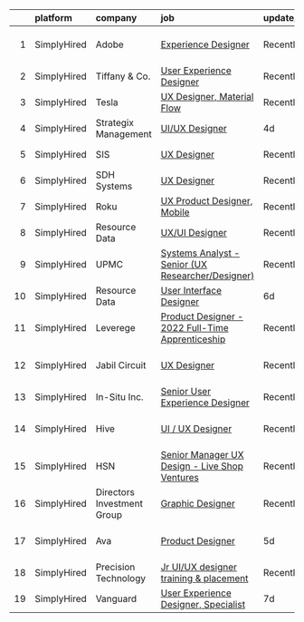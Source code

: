 

|    | platform    | company                    | job                                                                                                                                                       | update_time   | location             |
|---:|:------------|:---------------------------|:----------------------------------------------------------------------------------------------------------------------------------------------------------|:--------------|:---------------------|
|  1 | SimplyHired | Adobe                      | [Experience Designer](https://www.simplyhired.com/job/C1IYer3Ki3_uUAOFdRR3WtCWSepaOP4UJ6AHLwBNJjvdi8AbjOdWaw?q=ux+designer)                               | Recently      | San Francisco, CA    |
|  2 | SimplyHired | Tiffany & Co.              | [User Experience Designer](https://www.simplyhired.com/job/27l8S7xDPwsxFXqLEBQ22X6Y7VJqgS8eeQzw1GL0ReKqs-j4KEtlsg?q=ux+designer)                          | Recently      | New York, NY         |
|  3 | SimplyHired | Tesla                      | [UX Designer, Material Flow](https://www.simplyhired.com/job/rK-CPhLHCkeANwCnCSIWEvbk31ek16_nIJml6DO9iK1l9TgX76PA_Q?q=ux+designer)                        | Recently      | Palo Alto, CA        |
|  4 | SimplyHired | Strategix Management       | [UI/UX Designer](https://www.simplyhired.com/job/6a9W9a9CCLR3ykItic9we_A3Rb6fElPOOCaOeLHeFZsTSUUw_9jEmA?q=ux+designer)                                    | 4d            | Remote               |
|  5 | SimplyHired | SIS                        | [UX Designer](https://www.simplyhired.com/job/zq4KWO-aLN1D2LgIYqIGvbHQhcTLONY63m1dIIk0l5IxAP9N7wsHbg?q=ux+designer)                                       | Recently      | Sunnyvale, CA        |
|  6 | SimplyHired | SDH Systems                | [UX Designer](https://www.simplyhired.com/job/fMHl3LCxzY_Rk7tjsy5dA25wIrYYVXD4WFy3YwYE_XUMSOvdVkYxzg?q=ux+designer)                                       | Recently      | Remote               |
|  7 | SimplyHired | Roku                       | [UX Product Designer, Mobile](https://www.simplyhired.com/job/WSdPUGI4DIT7ANJ8gl0iUr3o58aqlU8JP045ulpQ1QiLIGi0jXq_vA?q=ux+designer)                       | Recently      | San Jose, CA         |
|  8 | SimplyHired | Resource Data              | [UX/UI Designer](https://www.simplyhired.com/job/rp-9Yw8GuVeLdOg6Mg9dnoVnkAjm5ii5sOLtufW5fs6rxp1zpHtlpQ?q=ux+designer)                                    | Recently      | Portland, OR         |
|  9 | SimplyHired | UPMC                       | [Systems Analyst - Senior (UX Researcher/Designer)](https://www.simplyhired.com/job/GhNRnXQL09zNmtzcz9JHpPvBmepARHH2ohbmdA89CCXdSaWL62JgaA?q=ux+designer) | Recently      | Remote               |
| 10 | SimplyHired | Resource Data              | [User Interface Designer](https://www.simplyhired.com/job/_0YOtzbxxx_LKvFAcN5Rx21c0QFWnEUIm4Rw2aOGmr2T6npQbE18og?q=ux+designer)                           | 6d            | Juneau, AK           |
| 11 | SimplyHired | Leverege                   | [Product Designer - 2022 Full-Time Apprenticeship](https://www.simplyhired.com/job/f2PnrkNkoKjnF_c7MsOM41LbDj7RDHIKkfuGC1pKOOPB0dNQ0HmV5w?q=ux+designer)  | Recently      | Remote               |
| 12 | SimplyHired | Jabil Circuit              | [UX Designer](https://www.simplyhired.com/job/C3sbjuSkcCX7vsA18EjR__zA29fGUdmFALkgCpqHVHuFtU-YkSd9QA?q=ux+designer)                                       | Recently      | Saint Petersburg, FL |
| 13 | SimplyHired | In-Situ Inc.               | [Senior User Experience Designer](https://www.simplyhired.com/job/vyM0f3TPEVsiQm91D22dN0l-KsYqyrhKvnNhy16xYaGcS2aJUCAddg?q=ux+designer)                   | Recently      | Fort Collins, CO     |
| 14 | SimplyHired | Hive                       | [UI / UX Designer](https://www.simplyhired.com/job/9w26kx3b5THvyhz3TgDcZqVacC_M9YrCVzDBsHtsMYfGUOfUyjGVQw?q=ux+designer)                                  | Recently      | San Francisco, CA    |
| 15 | SimplyHired | HSN                        | [Senior Manager UX Design - Live Shop Ventures](https://www.simplyhired.com/job/PnZWNb_6aBBBnrDkveIhjtEukajlM-yogwn3wuniAR-Q_0Dpm5SczA?q=ux+designer)     | Recently      | New York, NY         |
| 16 | SimplyHired | Directors Investment Group | [Graphic Designer](https://www.simplyhired.com/job/lwFB-IFPPDdhloaijqBwddfJUHKHlrmCl5Rm4qk6xWpCkNF95M1C7w?q=ux+designer)                                  | Recently      | Abilene, TX          |
| 17 | SimplyHired | Ava                        | [Product Designer](https://www.simplyhired.com/job/uR3vmFZVHSF-lRcRmggDqRmSIJmIDU8fNn2uJ6sXF8eNhr4r-YX_PA?q=ux+designer)                                  | 5d            | San Francisco, CA    |
| 18 | SimplyHired | Precision Technology       | [Jr UI/UX designer training & placement](https://www.simplyhired.com/job/guTaF6RP2woaPsrOBNlKEQvihXRL-ZVsYc-ee_WvPfYq57slnUqcbA?q=ux+designer)            | Recently      | Remote               |
| 19 | SimplyHired | Vanguard                   | [User Experience Designer, Specialist](https://www.simplyhired.com/job/QyDg6Cbkgjw7dfquj-TubyNKfHlvXIQXT0kg2JgjaeNZ5UZJ3yb4iA?q=ux+designer)              | 7d            | Malvern, PA          |